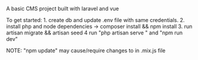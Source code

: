 A basic CMS project built with laravel and vue

To get started:
    1.  create db and update .env file with same credentials.
    2.  install php and node dependencies -> composer install && npm install
    3.  run artisan migrate && artisan seed
    4   run "php artisan serve " and "npm run dev"


NOTE: "npm update" may cause/require changes to in  .mix.js file 
